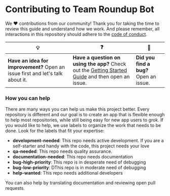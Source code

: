# Contributing to Team Roundup Bot

We :heart: contributions from our community! Thank you for taking the time to review this guide and understand how we work. And please remember, all interactions in this repository should adhere to the [code of conduct](code-of-conduct.md).

| :bulb: | :question: | :bug: |
| ------- | -------- | -------- |
| **Have an idea for improvement?** Open an issue first and let's talk about it. | **Have a question on using the app?** Check out the [Getting Started Guide](docs/getting-started.md) and then open an issue. | **Did you find a bug?** Open an issue. |

### How you can help

There are many ways you can help us make this project better. Every repository is different and our goal is to create an app that is flexible enough to help most repositories, while still being easy for new app users to grok. If you would like to help, we use labels to organize the work that needs to be done. Look for the labels that fit your expertise:

- **development-needed**: This repo needs active development. If you are a self-starter and handy with the code, this project needs your love
- **qa-needed**: This repo needs quality assurance.
- **documentation-needed**: This repo needs documentation
- **bug-high-priority**: This repo is in desperate need of debugging 
- **bug-low-priority**: DThis repo is in moderate need of debugging 
- **help-wanted**: This repo needs additional developers 

You can also help by translating documentation and reviewing open pull requests.
